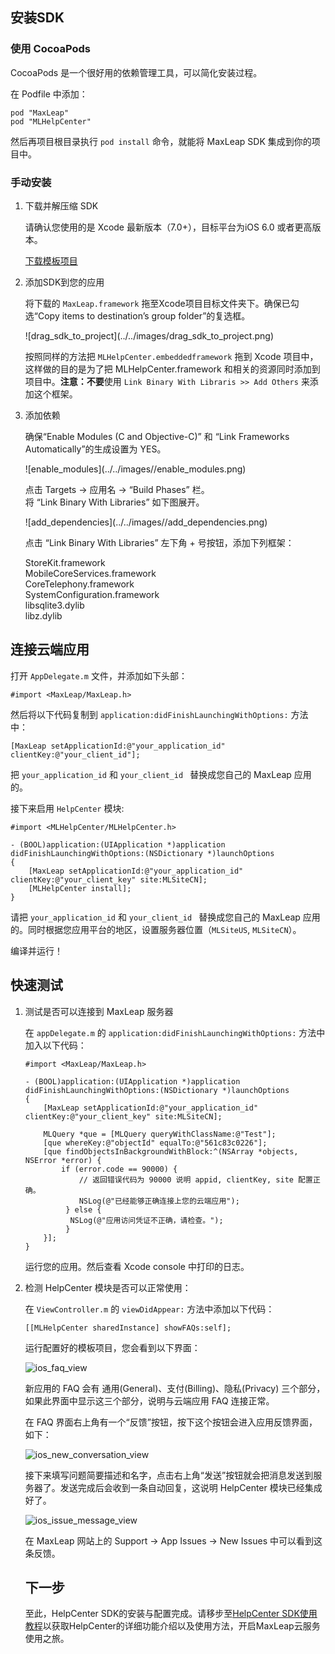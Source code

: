 
## 安装SDK

### 使用 CocoaPods

CocoaPods 是一个很好用的依赖管理工具，可以简化安装过程。

在 Podfile 中添加：

```
pod "MaxLeap"
pod "MLHelpCenter"
```

然后再项目根目录执行 `pod install` 命令，就能将 MaxLeap SDK 集成到你的项目中。

### 手动安装

1. 下载并解压缩 SDK

	请确认您使用的是 Xcode 最新版本（7.0+），目标平台为iOS 6.0 或者更高版本。

	<a class="download-sdk" href="https://github.com/MaxLeap/Demo-Support-iOS" target="_blank">下载模板项目</a>

2. 添加SDK到您的应用

	将下载的 `MaxLeap.framework` 拖至Xcode项目目标文件夹下。确保已勾选“Copy items to destination’s group folder”的复选框。
	
	<p class="image-wrapper">
	![drag_sdk_to_project](../../images/drag_sdk_to_project.png)

	按照同样的方法把 `MLHelpCenter.embeddedframework` 拖到 Xcode 项目中，这样做的目的是为了把 MLHelpCenter.framework 和相关的资源同时添加到项目中。**注意：不要**使用 `Link Binary With Libraris >> Add Others` 来添加这个框架。

3. 添加依赖

	确保“Enable Modules (C and Objective-C)” 和 “Link Frameworks Automatically”的生成设置为 YES。
    
    <p class="image-wrapper">
    ![enable_modules](../../images//enable_modules.png)

	点击 Targets → 应用名 → “Build Phases” 栏。</br>
	将 “Link Binary With Libraries” 如下图展开。
	
	<p class="image-wrapper">
	![add_dependencies](../../images//add_dependencies.png)
    
	点击 “Link Binary With Libraries” 左下角 + 号按钮，添加下列框架：
	
	StoreKit.framework</br>
	MobileCoreServices.framework</br>
	CoreTelephony.framework</br>
	SystemConfiguration.framework</br>
	libsqlite3.dylib</br>
	libz.dylib</br>

## 连接云端应用

打开 `AppDelegate.m` 文件，并添加如下头部：

```objc
#import <MaxLeap/MaxLeap.h>
```

然后将以下代码复制到 `application:didFinishLaunchingWithOptions:` 方法中：

```objc
[MaxLeap setApplicationId:@"your_application_id" clientKey:@"your_client_id"];
```

把 `your_application_id` 和 `your_client_id ` 替换成您自己的 MaxLeap 应用的。

接下来启用 `HelpCenter` 模块:

```
#import <MLHelpCenter/MLHelpCenter.h>

- (BOOL)application:(UIApplication *)application didFinishLaunchingWithOptions:(NSDictionary *)launchOptions
{
	[MaxLeap setApplicationId:@"your_application_id" clientKey:@"your_client_key" site:MLSiteCN];
	[MLHelpCenter install];
}
```

请把 `your_application_id` 和 `your_client_id ` 替换成您自己的 MaxLeap 应用的。同时根据您应用平台的地区，设置服务器位置（`MLSiteUS`, `MLSiteCN`）。

编译并运行！

## 快速测试

1. 测试是否可以连接到 MaxLeap 服务器

	在 `appDelegate.m` 的 `application:didFinishLaunchingWithOptions:` 方法中加入以下代码：


	```objc
	#import <MaxLeap/MaxLeap.h>

	- (BOOL)application:(UIApplication *)application didFinishLaunchingWithOptions:(NSDictionary *)launchOptions
	{
		[MaxLeap setApplicationId:@"your_application_id" clientKey:@"your_client_key" site:MLSiteCN];

		MLQuery *que = [MLQuery queryWithClassName:@"Test"];
		[que whereKey:@"objectId" equalTo:@"561c83c0226"];
		[que findObjectsInBackgroundWithBlock:^(NSArray *objects, NSError *error) {
		    if (error.code == 90000) {
    			// 返回错误代码为 90000 说明 appid, clientKey, site 配置正确。
	        	NSLog(@"已经能够正确连接上您的云端应用");
   			 } else {
	          NSLog(@"应用访问凭证不正确，请检查。");
    		 }
		}];
	}
	```

	运行您的应用。然后查看 Xcode console 中打印的日志。

2. 检测 HelpCenter 模块是否可以正常使用：
	
	在 `ViewController.m` 的 `viewDidAppear:` 方法中添加以下代码：
	
	```
	[[MLHelpCenter sharedInstance] showFAQs:self];
	```
	
	运行配置好的模板项目，您会看到以下界面：
	
	![ios_faq_view](../../images/ios_faq_view.png)
	
	新应用的 FAQ 会有 通用(General)、支付(Billing)、隐私(Privacy) 三个部分，如果此界面中显示这三个部分，说明与云端应用 FAQ 连接正常。
	
	在 FAQ 界面右上角有一个“反馈”按钮，按下这个按钮会进入应用反馈界面，如下：
	
	![ios_new_conversation_view](../../images/ios_new_conversation_view.png)
	
	接下来填写问题简要描述和名字，点击右上角“发送”按钮就会把消息发送到服务器了。发送完成后会收到一条自动回复，这说明 HelpCenter 模块已经集成好了。
	
	![ios_issue_message_view](../../images/ios_issue_message_view.png)
	
	在 MaxLeap 网站上的 Support -> App Issues -> New Issues 中可以看到这条反馈。

	## 下一步

    至此，HelpCenter SDK的安装与配置完成。请移步至[HelpCenter SDK使用教程](ML_DOCS_GUIDE_LINK_PLACEHOLDER_IOS#SUPPORT_ZH)以获取HelpCenter的详细功能介绍以及使用方法，开启MaxLeap云服务使用之旅。